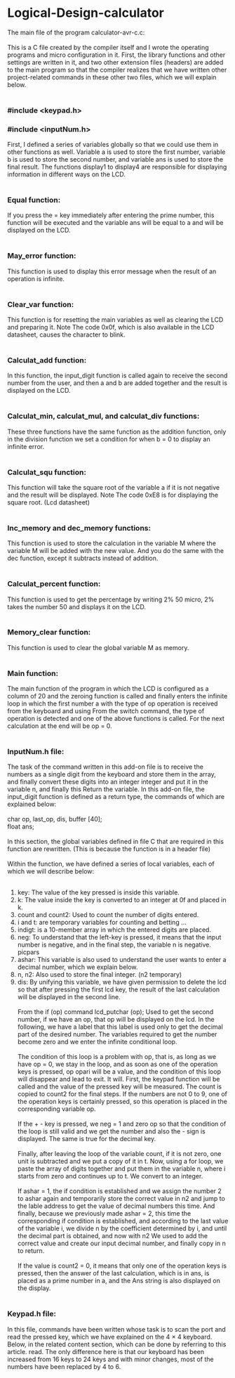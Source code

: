 # Logical-Design-calculator
The main file of the program calculator-avr-c.c:</br></br>
This is a C file created by the compiler itself and I wrote the operating programs and micro configuration in it. First, the library functions and other settings are written in it, and two other extension files (headers) are added to the main program so that the compiler realizes that we have written other project-related commands in these other two files, which we will explain below.</br></br>
### #include <keypad.h>
### #include <inputNum.h>
First, I defined a series of variables globally so that we could use them in other functions as well. Variable a is used to store the first number, variable b is used to store the second number, and variable ans is used to store the final result. The functions display1 to display4 are responsible for displaying information in different ways on the LCD.</br></br>
### Equal function:
If you press the = key immediately after entering the prime number, this function will be executed and the variable ans will be equal to a and will be displayed on the LCD.</br></br>
### May_error function:
This function is used to display this error message when the result of an operation is infinite.</br></br>
### Clear_var function:
This function is for resetting the main variables as well as clearing the LCD and preparing it. Note The code 0x0f, which is also available in the LCD datasheet, causes the character to blink.</br></br>
### Calculat_add function:
In this function, the input_digit function is called again to receive the second number from the user, and then a and b are added together and the result is displayed on the LCD.</br></br>
### Calculat_min, calculat_mul, and calculat_div functions:
These three functions have the same function as the addition function, only in the division function we set a condition for when b = 0 to display an infinite error.</br></br>
### Calculat_squ function:
This function will take the square root of the variable a if it is not negative and the result will be displayed. Note The code 0xE8 is for displaying the square root. (Lcd datasheet)</br></br>
### Inc_memory and dec_memory functions:
This function is used to store the calculation in the variable M where the variable M will be added with the new value. And you do the same with the dec function, except it subtracts instead of addition.</br></br>
### Calculat_percent function:
This function is used to get the percentage by writing 2% 50 micro, 2% takes the number 50 and displays it on the LCD.</br></br>
### Memory_clear function:
This function is used to clear the global variable M as memory.</br></br>
### Main function:
The main function of the program in which the LCD is configured as a column of 20 and the zeroing function is called and finally enters the infinite loop in which the first number a with the type of op operation is received from the keyboard and using From the switch command, the type of operation is detected and one of the above functions is called. For the next calculation at the end will be op = 0.</br></br>
### InputNum.h file:
The task of the command written in this add-on file is to receive the numbers as a single digit from the keyboard and store them in the array, and finally convert these digits into an integer integer and put it in the variable n, and finally this Return the variable. In this add-on file, the input_digit function is defined as a return type, the commands of which are explained below:</br></br>
char op, last_op, dis, buffer [40];</br>
float ans;</br></br>
In this section, the global variables defined in file C that are required in this function are rewritten. (This is because the function is in a header file)</br></br>
Within the function, we have defined a series of local variables, each of which we will describe below:</br></br>
1. key: The value of the key pressed is inside this variable.
2. k: The value inside the key is converted to an integer at 0f and placed in k.
3. count and count2: Used to count the number of digits entered.
4. i and t: are temporary variables for counting and betting ...
5. indigt: is a 10-member array in which the entered digits are placed.
6. neg: To understand that the left-key is pressed, it means that the input number is negative, and in the final step, the variable n is negative. picpars
7. ashar: This variable is also used to understand the user wants to enter a decimal number, which we explain below.
8. n, n2: Also used to store the final integer. (n2 temporary)
9. dis: By unifying this variable, we have given permission to delete the lcd so that after pressing the first lcd key, the result of the last calculation will be displayed in the second line.
</br></br>
From the if (op) command lcd_putchar (op); Used to get the second number, if we have an op, that op will be displayed on the lcd. In the following, we have a label that this label is used only to get the decimal part of the desired number. The variables required to get the number become zero and we enter the infinite conditional loop.</br></br>
The condition of this loop is a problem with op, that is, as long as we have op = 0, we stay in the loop, and as soon as one of the operation keys is pressed, op opari will be a value, and the condition of this loop will disappear and lead to exit. It will. First, the keypad function will be called and the value of the pressed key will be measured. The count is copied to count2 for the final steps. If the numbers are not 0 to 9, one of the operation keys is certainly pressed, so this operation is placed in the corresponding variable op.</br></br>
If the + - key is pressed, we neg = 1 and zero op so that the condition of the loop is still valid and we get the number and also the - sign is displayed. The same is true for the decimal key.</br></br>
Finally, after leaving the loop of the variable count, if it is not zero, one unit is subtracted and we put a copy of it in t. Now, using a for loop, we paste the array of digits together and put them in the variable n, where i starts from zero and continues up to t. We convert to an integer.</br></br>
If ashar = 1, the if condition is established and we assign the number 2 to ashar again and temporarily store the correct value in n2 and jump to the lable address to get the value of decimal numbers this time. And finally, because we previously made ashar = 2, this time the corresponding if condition is established, and according to the last value of the variable i, we divide n by the coefficient determined by i, and until the decimal part is obtained, and now with n2 We used to add the correct value and create our input decimal number, and finally copy in n to return.</br></br>
If the value is count2 = 0, it means that only one of the operation keys is pressed, then the answer of the last calculation, which is in ans, is placed as a prime number in a, and the Ans string is also displayed on the display.</br></br>
### Keypad.h file:
In this file, commands have been written whose task is to scan the port and read the pressed key, which we have explained on the 4 × 4 keyboard. Below, in the related content section, which can be done by referring to this article. read. The only difference here is that our keyboard has been increased from 16 keys to 24 keys and with minor changes, most of the numbers have been replaced by 4 to 6.</br></br>
